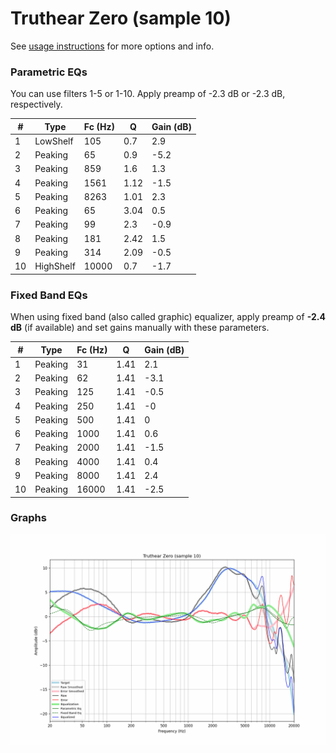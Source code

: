 # Truthear Zero (sample 10)
See [usage instructions](https://github.com/jaakkopasanen/AutoEq#usage) for more options and info.

### Parametric EQs
You can use filters 1-5 or 1-10. Apply preamp of -2.3 dB or -2.3 dB, respectively.

|   # | Type      |   Fc (Hz) |    Q |   Gain (dB) |
|-----|-----------|-----------|------|-------------|
|   1 | LowShelf  |       105 | 0.7  |         2.9 |
|   2 | Peaking   |        65 | 0.9  |        -5.2 |
|   3 | Peaking   |       859 | 1.6  |         1.3 |
|   4 | Peaking   |      1561 | 1.12 |        -1.5 |
|   5 | Peaking   |      8263 | 1.01 |         2.3 |
|   6 | Peaking   |        65 | 3.04 |         0.5 |
|   7 | Peaking   |        99 | 2.3  |        -0.9 |
|   8 | Peaking   |       181 | 2.42 |         1.5 |
|   9 | Peaking   |       314 | 2.09 |        -0.5 |
|  10 | HighShelf |     10000 | 0.7  |        -1.7 |

### Fixed Band EQs
When using fixed band (also called graphic) equalizer, apply preamp of **-2.4 dB** (if available) and set gains manually with these parameters.

|   # | Type    |   Fc (Hz) |    Q |   Gain (dB) |
|-----|---------|-----------|------|-------------|
|   1 | Peaking |        31 | 1.41 |         2.1 |
|   2 | Peaking |        62 | 1.41 |        -3.1 |
|   3 | Peaking |       125 | 1.41 |        -0.5 |
|   4 | Peaking |       250 | 1.41 |        -0   |
|   5 | Peaking |       500 | 1.41 |         0   |
|   6 | Peaking |      1000 | 1.41 |         0.6 |
|   7 | Peaking |      2000 | 1.41 |        -1.5 |
|   8 | Peaking |      4000 | 1.41 |         0.4 |
|   9 | Peaking |      8000 | 1.41 |         2.4 |
|  10 | Peaking |     16000 | 1.41 |        -2.5 |

### Graphs
![](./Truthear%20Zero%20(sample%2010).png)
